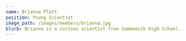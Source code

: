 ```yaml
---
name: Brianna Platt
position: Young Scientist
image_path: /images/members/brianna.jpg
blurb: Brianna is a curious scientist from Sammamish High School.
---
```


